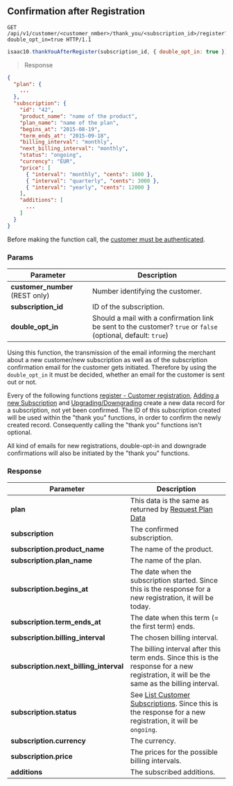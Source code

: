 ## Confirmation after Registration

```http
GET /api/v1/customer/<customer_nmber>/thank_you/<subscription_id>/register?double_opt_in=true HTTP/1.1
```

```javascript
isaac10.thankYouAfterRegister(subscription_id, { double_opt_in: true });
```

> Response

```json
{
  "plan": {
    ...
  },
  "subscription": {
    "id": "42",
    "product_name": "name of the product",
    "plan_name": "name of the plan",
    "begins_at": "2015-08-19",
    "term_ends_at": "2015-09-18",
    "billing_interval": "monthly",
    "next_billing_interval": "monthly",
    "status": "ongoing",
    "currency": "EUR",
    "price": [
      { "interval": "monthly", "cents": 1000 },
      { "interval": "quarterly", "cents": 3000 },
      { "interval": "yearly", "cents": 12000 }
    ],
    "additions": [
      ...
    ]
  }
}
```

<aside class="success">
Before making the function call, the <a href="#customer-authentication">customer must be authenticated</a>.
</aside>

### Params

Parameter | Description
----------|------------
**customer_number** (REST only) | Number identifying the customer.
**subscription_id** | ID of the subscription.
**double_opt_in** | Should a mail with a confirmation link be sent to the customer? `true` or `false` (optional, default: `true`)

<aside class="notice">
Using this function, the transmission of the email informing the merchant about a new customer/new subscription as well as of the subscription confirmation email for the customer gets initiated. Therefore by using the <code>double_opt_in</code> it must be decided, whether an email for the customer is sent out or not.
</aside>

Every of the following functions [register - Customer registration](#register), [Adding a new Subscription](#adding-a-new-subscription) and [Upgrading/Downgrading](#upgrading-downgrading-a-subscription) create a new data record for a subscription, not yet been confirmed. The ID of this subscription created will be used within the "thank you" functions, in order to confirm the newly created record. Consequently calling the "thank you" functions isn't optional.

All kind of emails for new registrations, double-opt-in and downgrade confirmations will also be initiated by the "thank you" functions.

### Response

Parameter | Description
----------|------------
**plan** | This data is the same as returned by [Request Plan Data](#request-plan-data)
**subscription** | The confirmed subscription.
**subscription.product_name** | The name of the product.
**subscription.plan_name** | The name of the plan.
**subscription.begins_at** | The date when the subscription started. Since this is the response for a new registration, it will be today.
**subscription.term_ends_at** | The date when this term (= the first term) ends.
**subscription.billing_interval** | The chosen billing interval.
**subscription.next_billing_interval** | The billing interval after this term ends. Since this is the response for a new registration, it will be the same as the billing interval.
**subscription.status** | See [List Customer Subscriptions](#list-customer-subscriptions). Since this is the response for a new registration, it will be `ongoing`.
**subscription.currency** | The currency.
**subscription.price** | The prices for the possible billing intervals.
**additions** | The subscribed additions.
